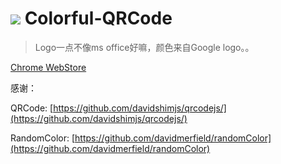 ![](http://i.imgur.com/9QCt6D6.png)  Colorful-QRCode
====
> Logo一点不像ms office好嘛，颜色来自Google logo。。

[Chrome WebStore](https://chrome.google.com/webstore/detail/nenelpicledkmgnlaibhjkjobffpjoan/)


感谢：

QRCode:  [https://github.com/davidshimjs/qrcodejs/](https://github.com/davidshimjs/qrcodejs/)

RandomColor: [https://github.com/davidmerfield/randomColor](https://github.com/davidmerfield/randomColor)
